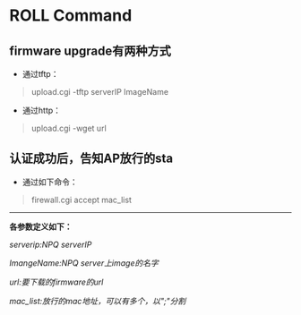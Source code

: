 # ROLL Command

## firmware upgrade有两种方式
* 通过tftp：
> upload.cgi -tftp serverIP ImageName
* 通过http：
> upload.cgi -wget url

## 认证成功后，告知AP放行的sta
* 通过如下命令：
> firewall.cgi accept mac_list

***
**各参数定义如下：**

*serverip:NPQ serverIP*

*ImangeName:NPQ server上image的名字*

*url:要下载的firmware的url*

*mac_list:放行的mac地址，可以有多个，以";"分割*
